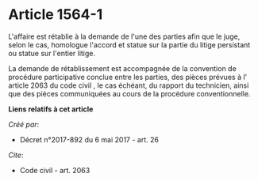 # Article 1564-1

L'affaire est rétablie à la demande de l'une des parties afin que le juge, selon le cas, homologue l'accord et statue sur la
partie du litige persistant ou statue sur l'entier litige.

La demande de rétablissement est accompagnée de la convention de procédure participative conclue entre les parties, des
pièces prévues à l'
article 2063 du code civil
, le cas échéant, du rapport du technicien, ainsi que des pièces communiquées au cours de la procédure conventionnelle.

**Liens relatifs à cet article**

_Créé par_:

  - Décret n°2017-892 du 6 mai 2017 - art. 26

_Cite_:

  - Code civil - art. 2063
